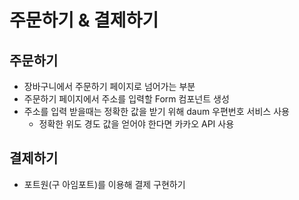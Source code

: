 # 주문하기 & 결제하기

## 주문하기

- 장바구니에서 주문하기 페이지로 넘어가는 부분
- 주문하기 페이지에서 주소를 입력할 Form 컴포넌트 생성
- 주소를 입력 받을때는 정확한 값을 받기 위해 daum 우편번호 서비스 사용
  - 정확한 위도 경도 값을 얻어야 한다면 카카오 API 사용

## 결제하기

- 포트원(구 아임포트)를 이용해 결제 구현하기